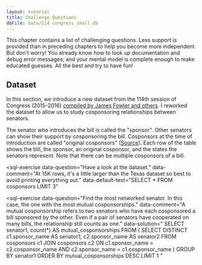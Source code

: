 ```yaml
---
layout: tutorial
title: Challenge Questions
dbFile: data/114_congress_small.db
---
```


This chapter contains a list of challenging questions. Less support is provided than in preceding chapters to help you become more independent. But don't worry! You already know how to look up documentation and debug error messages; and your mental model is complete enough to make educated guesses. All the best and try to have fun!

<a name="dataset"></a>
## Dataset
In this section, we introduce a new dataset from the 114th session of Congress (2015-2016) <a href="http://jhfowler.ucsd.edu/cosponsorship.htm">compiled by James Fowler and others</a>. I reworked the dataset to allow us to study cosponsoring relationships between senators.

The senator who introduces the bill is called the "sponsor". Other senators can show their support by cosponsoring the bill. Cosponsors at the time of introduction are called "original cosponsors" (<a href="https://www.congress.gov/resources/display/content/How+Our+Laws+Are+Made+-+Learn+About+the+Legislative+Process#HowOurLawsAreMade-LearnAbouttheLegislativeProcess-IntroductionandReferraltoCommittee">Source</a>). Each row of the table shows the bill, the sponsor, an original cosponsor, and the states the senators represent. Note that there can be multiple cosponsors of a bill.

<sql-exercise
  data-question="Have a look at the dataset."
  data-comment="At 15K rows, it's a little larger than the Texas dataset so best to avoid printing everything out."
  data-default-text="SELECT * FROM cosponsors LIMIT 3"
  ></sql-exercise>

<sql-exercise
  data-question="Find the most networked senator. In this case, the one with the most mutual cosponsorships."
  data-comment="A mutual cosponsorship refers to two senators who have each cosponsored a bill sponsored by the other. Even if a pair of senators have cooperated on many bills, the relationship still counts as one."
  data-solution="
SELECT senator1, count(*) AS mutual_cosponsorships
FROM (
  SELECT DISTINCT
    c1.sponsor_name AS senator1,
    c2.sponsor_name AS senator2
  FROM cosponsors c1
  JOIN cosponsors c2
    ON c1.sponsor_name = c2.cosponsor_name
    AND c2.sponsor_name = c1.cosponsor_name
  )
GROUP BY senator1
ORDER BY mutual_cosponsorships DESC
LIMIT 1 "
  ></sql-exercise>
